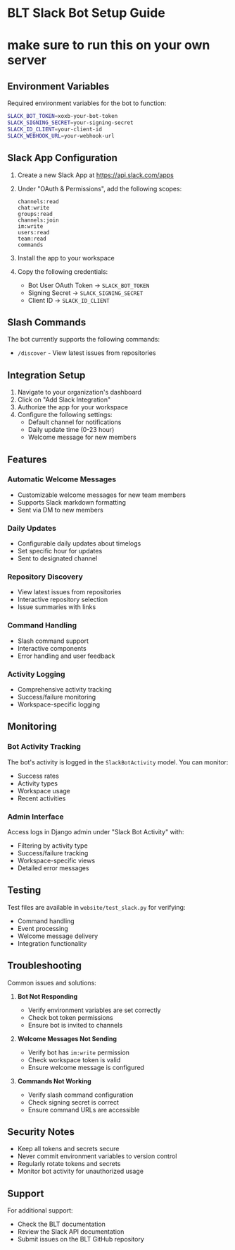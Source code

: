 # BLT Slack Bot Setup Guide
# make sure to run this on your own server 
## Environment Variables

Required environment variables for the bot to function:

```bash
SLACK_BOT_TOKEN=xoxb-your-bot-token
SLACK_SIGNING_SECRET=your-signing-secret
SLACK_ID_CLIENT=your-client-id
SLACK_WEBHOOK_URL=your-webhook-url
```

## Slack App Configuration

1. Create a new Slack App at https://api.slack.com/apps

2. Under "OAuth & Permissions", add the following scopes:
   ```
   channels:read
   chat:write
   groups:read
   channels:join
   im:write
   users:read
   team:read
   commands
   ```

3. Install the app to your workspace

4. Copy the following credentials:
   - Bot User OAuth Token → `SLACK_BOT_TOKEN`
   - Signing Secret → `SLACK_SIGNING_SECRET`
   - Client ID → `SLACK_ID_CLIENT`

## Slash Commands

The bot currently supports the following commands:
- `/discover` - View latest issues from repositories

## Integration Setup

1. Navigate to your organization's dashboard
2. Click on "Add Slack Integration"
3. Authorize the app for your workspace
4. Configure the following settings:
   - Default channel for notifications
   - Daily update time (0-23 hour)
   - Welcome message for new members

## Features

### Automatic Welcome Messages
- Customizable welcome messages for new team members
- Supports Slack markdown formatting
- Sent via DM to new members

### Daily Updates
- Configurable daily updates about timelogs
- Set specific hour for updates
- Sent to designated channel

### Repository Discovery
- View latest issues from repositories
- Interactive repository selection
- Issue summaries with links

### Command Handling
- Slash command support
- Interactive components
- Error handling and user feedback

### Activity Logging
- Comprehensive activity tracking
- Success/failure monitoring
- Workspace-specific logging

## Monitoring

### Bot Activity Tracking
The bot's activity is logged in the `SlackBotActivity` model. You can monitor:
- Success rates
- Activity types
- Workspace usage
- Recent activities

### Admin Interface
Access logs in Django admin under "Slack Bot Activity" with:
- Filtering by activity type
- Success/failure tracking
- Workspace-specific views
- Detailed error messages

## Testing

Test files are available in `website/test_slack.py` for verifying:
- Command handling
- Event processing
- Welcome message delivery
- Integration functionality

## Troubleshooting

Common issues and solutions:

1. **Bot Not Responding**
   - Verify environment variables are set correctly
   - Check bot token permissions
   - Ensure bot is invited to channels

2. **Welcome Messages Not Sending**
   - Verify bot has `im:write` permission
   - Check workspace token is valid
   - Ensure welcome message is configured

3. **Commands Not Working**
   - Verify slash command configuration
   - Check signing secret is correct
   - Ensure command URLs are accessible

## Security Notes

- Keep all tokens and secrets secure
- Never commit environment variables to version control
- Regularly rotate tokens and secrets
- Monitor bot activity for unauthorized usage

## Support

For additional support:
- Check the BLT documentation
- Review the Slack API documentation
- Submit issues on the BLT GitHub repository 
